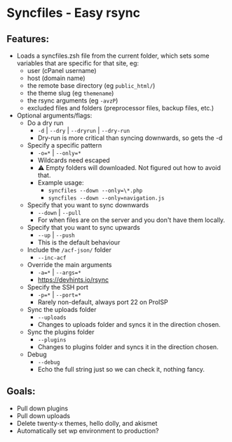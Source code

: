 # Syncfiles - Easy rsync

## Features:
- Loads a syncfiles.zsh file from the current folder, which sets some
  variables that are specific for that site, eg:
    - user (cPanel username)
    - host (domain name)
    - the remote base directory (eg `public_html/`)
    - the theme slug (eg `themename`)
    - the rsync arguments (eg `-avzP`)
    - excluded files and folders (preprocessor files, backup files, etc.)
- Optional arguments/flags:
  - Do a dry run
      - `-d` | `--dry` | `--dryrun` | `--dry-run`  
      - Dry-run is more critical than syncing downwards, so gets the -d 
  - Specify a specific pattern
      - `-o=*` | `--only=*`
      - Wildcards need escaped
      - ⚠️ Empty folders will downloaded. Not figured out how to avoid that.
      - Example usage: 
          - `syncfiles --down --only=\*.php`
          - `syncfiles --down --only=navigation.js`
  - Specify that you want to sync downwards
      - `--down` | `--pull`
      - For when files are on the server and you don't have them locally.
  - Specify that you want to sync upwards
      - `--up` | `--push`    
      - This is the default behaviour
  - Include the `/acf-json/` folder
      - `--inc-acf`  
  - Override the main arguments
      - `-a=*` | `--args=*`
      - https://devhints.io/rsync
  - Specify the SSH port
      - `-p=*` | `--port=*`
      - Rarely non-default, always port 22 on ProISP
  - Sync the uploads folder
      - `--uploads`
      - Changes to uploads folder and syncs it in the direction chosen.
  - Sync the plugins folder
      - `--plugins`
      - Changes to plugins folder and syncs it in the direction chosen.
  - Debug
      - `--debug`
      - Echo the full string just so we can check it, nothing fancy.

## Goals:
- Pull down plugins
- Pull down uploads
- Delete twenty-x themes, hello dolly, and akismet
- Automatically set wp environment to production?